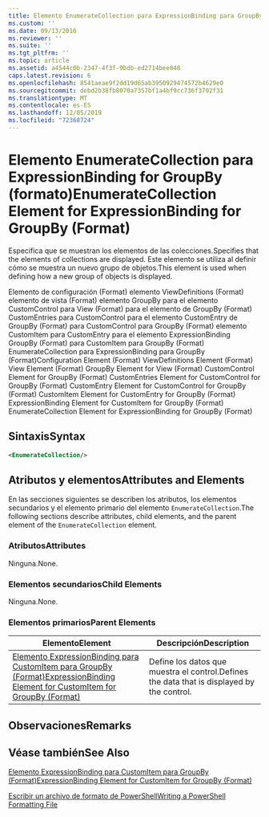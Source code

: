 ```yaml
---
title: Elemento EnumerateCollection para ExpressionBinding para GroupBy (Format) | Microsoft Docs
ms.custom: ''
ms.date: 09/13/2016
ms.reviewer: ''
ms.suite: ''
ms.tgt_pltfrm: ''
ms.topic: article
ms.assetid: a4544c0b-2347-4f3f-9bdb-ed2714bee048
caps.latest.revision: 6
ms.openlocfilehash: 8541aeae9f2dd19d65ab3950929474572b4629e0
ms.sourcegitcommit: debd2b38fb8070a7357bf1a4bf9cc736f3702f31
ms.translationtype: MT
ms.contentlocale: es-ES
ms.lasthandoff: 12/05/2019
ms.locfileid: "72368724"
---
```

# <a name="enumeratecollection-element-for-expressionbinding-for-groupby-format"></a><span data-ttu-id="11e32-102">Elemento EnumerateCollection para ExpressionBinding for GroupBy (formato)</span><span class="sxs-lookup"><span data-stu-id="11e32-102">EnumerateCollection Element for ExpressionBinding for GroupBy (Format)</span></span>

<span data-ttu-id="11e32-103">Especifica que se muestran los elementos de las colecciones.</span><span class="sxs-lookup"><span data-stu-id="11e32-103">Specifies that the elements of collections are displayed.</span></span> <span data-ttu-id="11e32-104">Este elemento se utiliza al definir cómo se muestra un nuevo grupo de objetos.</span><span class="sxs-lookup"><span data-stu-id="11e32-104">This element is used when defining how a new group of objects is displayed.</span></span>

<span data-ttu-id="11e32-105">Elemento de configuración (Format) elemento ViewDefinitions (Format) elemento de vista (Format) elemento GroupBy para el elemento CustomControl para View (Format) para el elemento de GroupBy (Format) CustomEntries para CustomControl para el elemento CustomEntry de GroupBy (Format) para CustomControl para GroupBy (Format) elemento CustomItem para CustomEntry para el elemento ExpressionBinding GroupBy (Format) para CustomItem para GroupBy (Format) EnumerateCollection para ExpressionBinding para GroupBy (Format)</span><span class="sxs-lookup"><span data-stu-id="11e32-105">Configuration Element (Format) ViewDefinitions Element (Format) View Element (Format) GroupBy Element for View (Format) CustomControl Element for GroupBy (Format) CustomEntries Element for CustomControl for GroupBy (Format) CustomEntry Element for CustomControl for GroupBy (Format) CustomItem Element for CustomEntry for GroupBy (Format) ExpressionBinding Element for CustomItem for GroupBy (Format) EnumerateCollection Element for ExpressionBinding for GroupBy (Format)</span></span>

## <a name="syntax"></a><span data-ttu-id="11e32-106">Sintaxis</span><span class="sxs-lookup"><span data-stu-id="11e32-106">Syntax</span></span>

```xml
<EnumerateCollection/>
```

## <a name="attributes-and-elements"></a><span data-ttu-id="11e32-107">Atributos y elementos</span><span class="sxs-lookup"><span data-stu-id="11e32-107">Attributes and Elements</span></span>

<span data-ttu-id="11e32-108">En las secciones siguientes se describen los atributos, los elementos secundarios y el elemento primario del elemento `EnumerateCollection`.</span><span class="sxs-lookup"><span data-stu-id="11e32-108">The following sections describe attributes, child elements, and the parent element of the `EnumerateCollection` element.</span></span>

### <a name="attributes"></a><span data-ttu-id="11e32-109">Atributos</span><span class="sxs-lookup"><span data-stu-id="11e32-109">Attributes</span></span>

<span data-ttu-id="11e32-110">Ninguna.</span><span class="sxs-lookup"><span data-stu-id="11e32-110">None.</span></span>

### <a name="child-elements"></a><span data-ttu-id="11e32-111">Elementos secundarios</span><span class="sxs-lookup"><span data-stu-id="11e32-111">Child Elements</span></span>

<span data-ttu-id="11e32-112">Ninguna.</span><span class="sxs-lookup"><span data-stu-id="11e32-112">None.</span></span>

### <a name="parent-elements"></a><span data-ttu-id="11e32-113">Elementos primarios</span><span class="sxs-lookup"><span data-stu-id="11e32-113">Parent Elements</span></span>

|<span data-ttu-id="11e32-114">Elemento</span><span class="sxs-lookup"><span data-stu-id="11e32-114">Element</span></span>|<span data-ttu-id="11e32-115">Descripción</span><span class="sxs-lookup"><span data-stu-id="11e32-115">Description</span></span>|
|-------------|-----------------|
|[<span data-ttu-id="11e32-116">Elemento ExpressionBinding para CustomItem para GroupBy (Format)</span><span class="sxs-lookup"><span data-stu-id="11e32-116">ExpressionBinding Element for CustomItem for GroupBy (Format)</span></span>](./expressionbinding-element-for-customitem-for-groupby-format.md)|<span data-ttu-id="11e32-117">Define los datos que muestra el control.</span><span class="sxs-lookup"><span data-stu-id="11e32-117">Defines the data that is displayed by the control.</span></span>|

## <a name="remarks"></a><span data-ttu-id="11e32-118">Observaciones</span><span class="sxs-lookup"><span data-stu-id="11e32-118">Remarks</span></span>

## <a name="see-also"></a><span data-ttu-id="11e32-119">Véase también</span><span class="sxs-lookup"><span data-stu-id="11e32-119">See Also</span></span>

[<span data-ttu-id="11e32-120">Elemento ExpressionBinding para CustomItem para GroupBy (Format)</span><span class="sxs-lookup"><span data-stu-id="11e32-120">ExpressionBinding Element for CustomItem for GroupBy (Format)</span></span>](./expressionbinding-element-for-customitem-for-groupby-format.md)

[<span data-ttu-id="11e32-121">Escribir un archivo de formato de PowerShell</span><span class="sxs-lookup"><span data-stu-id="11e32-121">Writing a PowerShell Formatting File</span></span>](./writing-a-powershell-formatting-file.md)

